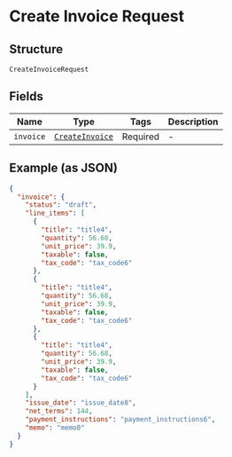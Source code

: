 
# Create Invoice Request

## Structure

`CreateInvoiceRequest`

## Fields

| Name | Type | Tags | Description |
|  --- | --- | --- | --- |
| `invoice` | [`CreateInvoice`](../../doc/models/create-invoice.md) | Required | - |

## Example (as JSON)

```json
{
  "invoice": {
    "status": "draft",
    "line_items": [
      {
        "title": "title4",
        "quantity": 56.68,
        "unit_price": 39.9,
        "taxable": false,
        "tax_code": "tax_code6"
      },
      {
        "title": "title4",
        "quantity": 56.68,
        "unit_price": 39.9,
        "taxable": false,
        "tax_code": "tax_code6"
      },
      {
        "title": "title4",
        "quantity": 56.68,
        "unit_price": 39.9,
        "taxable": false,
        "tax_code": "tax_code6"
      }
    ],
    "issue_date": "issue_date8",
    "net_terms": 144,
    "payment_instructions": "payment_instructions6",
    "memo": "memo0"
  }
}
```

